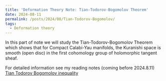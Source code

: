 ```yaml
---
title: 'Deformation Theory Note: Tian-Todorov-Bogomolov Theorem'
date: 2024-08-11
permalink: /posts/2024/08/Tian-Todorov-Bogomolov/
tags:
  - Deformation theory
---
```


In this part of note we will study the Tian-Todorov-Bogomolov Theorem which shows that for Compact Calabi-Yau manifolds, the Kuranishi space is smooth (open disc) in the first cohomology group of holomorphic tangent sheaf.

For detailed information see my reading notes (coming before 2024.8.11) [Tian Todorov Bogomolov inequality](https://yilimath.github.io/files/Boundedness/AngehrnSiu.pdf)

